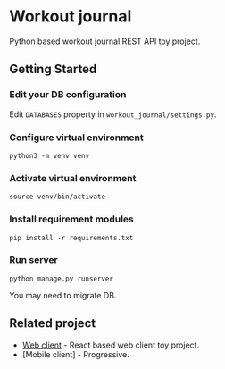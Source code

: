 # Workout journal

Python based workout journal REST API toy project.

## Getting Started

### Edit your DB configuration
Edit `DATABASES` property in `workout_journal/settings.py`.

### Configure virtual environment
`python3 -m venv venv`

### Activate virtual environment
`source venv/bin/activate`

### Install requirement modules
`pip install -r requirements.txt`

### Run server
`python manage.py runserver`

You may need to migrate DB.


## Related project
* [Web client](https://github.com/zenato/workout-journal-web) - React based web client toy project.
* [Mobile client] - Progressive.
